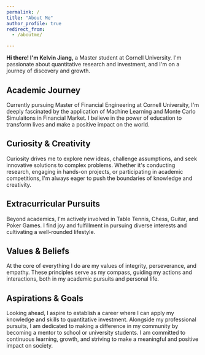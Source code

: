 ```yaml
---
permalink: /
title: "About Me"
author_profile: true
redirect_from: 
  - /aboutme/

---
```


**Hi there! I'm Kelvin Jiang,** a Master student at Cornell University. I'm passionate about quantitative research and investment, and I'm on a journey of discovery and growth.

**Academic Journey**
-----
Currently pursuing Master of Financial Engineering at Cornell University, I'm deeply fascinated by the application of Machine Learning and Monte Carlo Simulaitons in Financial Market. I believe in the power of education to transform lives and make a positive impact on the world.

**Curiosity & Creativity**
-----
 Curiosity drives me to explore new ideas, challenge assumptions, and seek innovative solutions to complex problems. Whether it's conducting research, engaging in hands-on projects, or participating in academic competitions, I'm always eager to push the boundaries of knowledge and creativity.

**Extracurricular Pursuits**
-----
Beyond academics, I'm actively involved in Table Tennis, Chess, Guitar, and Poker Games. I find joy and fulfillment in pursuing diverse interests and cultivating a well-rounded lifestyle.

**Values & Beliefs**
-----
At the core of everything I do are my values of integrity, perseverance, and empathy. These principles serve as my compass, guiding my actions and interactions, both in my academic pursuits and personal life.

**Aspirations & Goals** 
-----
Looking ahead, I aspire to establish a career where I can apply my knowledge and skills to quantitative investment. Alongside my professional pursuits, I am dedicated to making a difference in my community by becoming a mentor to school or university students. I am committed to continuous learning, growth, and striving to make a meaningful and positive impact on society.

